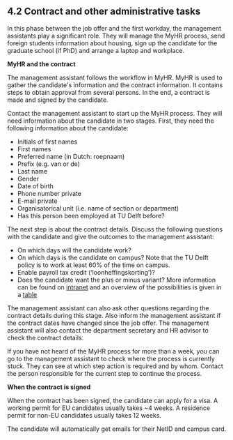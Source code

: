 ## 4.2 Contract and other administrative tasks 

In this phase between the job offer and the first workday, the management assistants play a significant role. They will manage the MyHR process, send foreign students information about housing, sign up the candidate for the graduate school (if PhD) and arrange a laptop and workplace. 

**MyHR and the contract**

The management assistant follows the workflow in MyHR. MyHR is used to gather the candidate's information and the contract information. It contains steps to obtain approval from several persons. In the end, a contract is made and signed by the candidate. 

Contact the management assistant to start up the MyHR process. They will need information about the candidate in two stages. First, they need the following information about the candidate: 
- Initials of first names 
- First names 
- Preferred name (in Dutch: roepnaam) 
- Prefix (e.g. van or de) 
- Last name 
- Gender 
- Date of birth 
- Phone number private 
- E-mail private 
- Organisatorical unit (i.e. name of section or department) 
- Has this person been employed at TU Delft before? 

The next step is about the contract details. Discuss the following questions with the candidate and give the outcomes to the management assistant: 
- On which days will the candidate work? 
- On which days is the candidate on campus? Note that the TU Delft policy is to work at least 60% of the time on campus. 
- Enable payroll tax credit (‘loonheffingskorting’)?  
- Does the candidate want the plus or minus variant? More information can be found on [intranet](https://intranet.tudelft.nl/en/-/flexible-working-time) and an overview of the possibilities is given in a [table](../Hiring/Appendices/Appendix%20Table%20Flexible%20Working%20Hours%20and%20Times%20(1).pdf)


The management assistant can also ask other questions regarding the contract details during this stage. Also inform the management assistant if the contract dates have changed since the job offer. The management assistant will also contact the department secretary and HR advisor to check the contract details. 

If you have not heard of the MyHR process for more than a week, you can go to the management assistant to check where the process is currently stuck. They can see at which step action is required and by whom. Contact the person responsible for the current step to continue the process. 

**When the contract is signed**

When the contract has been signed, the candidate can apply for a visa. A working permit for EU candidates usually takes ~4 weeks. A residence permit for non-EU candidates usually takes 12 weeks.  

The candidate will automatically get emails for their NetID and campus card. 